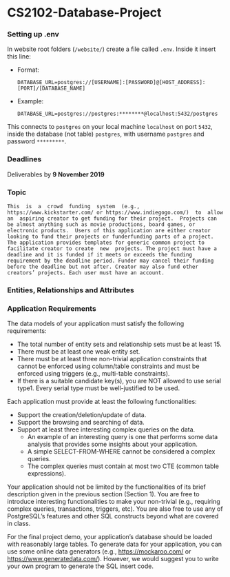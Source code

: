 # CS2102-Database-Project

### Setting up .env
In website root folders (`/website/`) create a file called `.env`. Inside it
insert this line:

* Format:

  `DATABASE_URL=postgres://[USERNAME]:[PASSWORD]@[HOST_ADDRESS]:[PORT]/[DATABASE_NAME]`
 
* Example:

  `DATABASE_URL=postgres://postgres:********@localhost:5432/postgres`

This connects to `postgres` on your local machine `localhost` on port `5432`,
inside the database (not table) `postgres`, with username `postgres` and
password `*********`.

### Deadlines
Deliverables by **9 November 2019**

### Topic
`This  is  a  crowd  funding  system  (e.g., https://www.kickstarter.com/
or https://www.indiegogo.com/)  to  allow  an  aspiring creator to get
funding for their project.  Projects can be almost anything such as movie
productions, board games, or electronic products.  Users of this application
are either creator looking to fund their projects or funderfunding parts of
a project.  The application provides templates for generic common project to
facilitate creator to create  new  projects. The project must have a
deadline and it is funded if it meets or exceeds the funding
requirement by the deadline period. Funder may cancel their funding
before the deadline but not after. Creator may also fund other creators’
projects. Each user must have an account.`

### Entities, Relationships and Attributes

### Application Requirements

The data models of your application must satisfy the following requirements:

* The total number of entity sets and relationship sets must be at least 15.
* There must be at least one weak entity set.
* There must be at least three non-trivial application constraints that cannot
  be enforced using column/table constraints and must be enforced using
  triggers (e.g., multi-table constraints).
* If there is a suitable candidate key(s), you are NOT allowed to use serial
  type1. Every serial type must be well-justified to be used.

Each application must provide at least the following functionalities:

* Support the creation/deletion/update of data.
* Support the browsing and searching of data.
* Support at least three interesting complex queries on the data.
    * An example of an interesting query is one that performs some data
      analysis that provides some insights about your application.
    * A simple SELECT-FROM-WHERE cannot be considered a complex queries.
    * The complex queries must contain at most two CTE (common table expressions).
    
Your application should not be limited by the functionalities of its brief
description given in the previous section (Section 1). You are free to
introduce interesting functionalities to make your non-trivial (e.g.,
requiring complex queries, transactions, triggers, etc). You are also free to
use any of PostgreSQL’s features and other SQL constructs beyond what are
covered in class.

For the final project demo, your application’s database should be loaded with
reasonably large tables. To generate data for your application, you can use
some online data generators (e.g., https://mockaroo.com/ or
https://www.generatedata.com/). However, we would suggest you to write your
own program to generate the SQL insert code.
